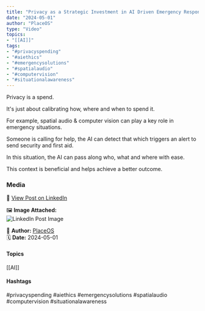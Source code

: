 ```yaml
---
title: "Privacy as a Strategic Investment in AI Driven Emergency Response"  
date: "2024-05-01"  
author: "PlaceOS"  
type: "Video"  
topics:  
- "[[AI]]"   
tags:  
- "#privacyspending"  
- "#aiethics"  
- "#emergencysolutions"  
- "#spatialaudio"  
- "#computervision"  
- "#situationalawareness"
---
```


Privacy is a spend.

It's just about calibrating how, where and when to spend it.

For example, spatial audio & computer vision can play a key role in emergency situations.

Someone is calling for help, the AI can detect that which triggers an alert to send security and first aid.

In this situation, the AI can pass along who, what and where with ease.

This context is beneficial and helps achieve a better outcome.

### Media

🔗 [View Post on LinkedIn](https://www.linkedin.com/feed/update/urn:li:activity:7191289281791823872)  
  
🖼 **Image Attached:**  
![LinkedIn Post Image](https://media.licdn.com/dms/image/v2/D5605AQFZZcBwEhvz_A/feedshare-thumbnail_720_1280/feedshare-thumbnail_720_1280/0/1714535370141?e=1742263200&v=beta&t=pJpdq4Pj8DgZsC-yq-OYrUiWbrluL8nY_S80L2Uz3rU)  
  
👤 **Author:** [PlaceOS](https://www.linkedin.com/in/jonathanmcfarlane/)  
🗓️ **Date:** 2024-05-01

#### Topics

[[AI]]  

#### Hashtags

#privacyspending #aiethics #emergencysolutions #spatialaudio #computervision #situationalawareness